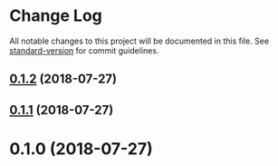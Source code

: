 # Change Log

All notable changes to this project will be documented in this file. See [standard-version](https://github.com/conventional-changelog/standard-version) for commit guidelines.

<a name="0.1.2"></a>
## [0.1.2](https://github.com/devdigital/combis/compare/v0.1.1...v0.1.2) (2018-07-27)



<a name="0.1.1"></a>
## [0.1.1](https://github.com/devdigital/combis/compare/v0.1.0...v0.1.1) (2018-07-27)



<a name="0.1.0"></a>
# 0.1.0 (2018-07-27)
